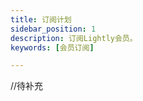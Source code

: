 ```yaml
---
title: 订阅计划
sidebar_position: 1
description: 订阅Lightly会员。
keywords: [会员订阅]

---
```


<head>
  <title>订阅计划 - Lightly官方文档</title>
</head>

//待补充